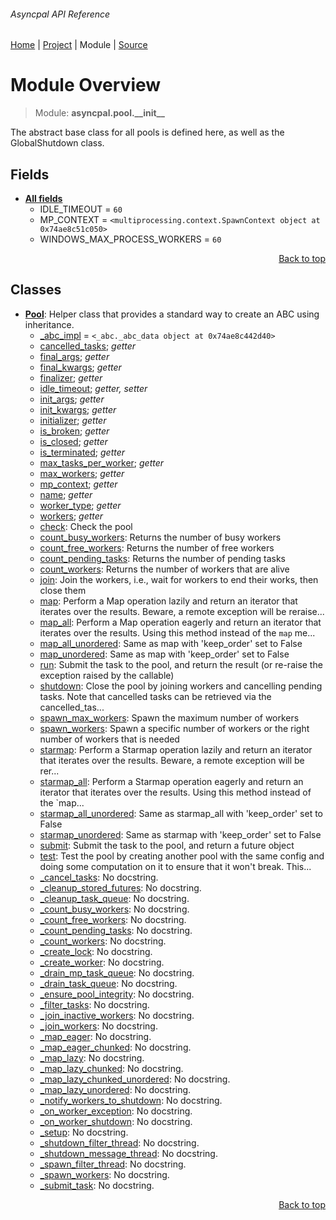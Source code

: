 ###### Asyncpal API Reference
[Home](/docs/api/README.md) | [Project](/README.md) | Module | [Source](/src/asyncpal/pool/__init__.py)

# Module Overview
> Module: **asyncpal.pool.\_\_init\_\_**

The abstract base class for all pools is defined here,
as well as the GlobalShutdown class.

## Fields
- [**All fields**](/docs/api/modules/asyncpal/pool/__init__/fields.md)
    - IDLE\_TIMEOUT = `60`
    - MP\_CONTEXT = `<multiprocessing.context.SpawnContext object at 0x74ae8c51c050>`
    - WINDOWS\_MAX\_PROCESS\_WORKERS = `60`

<p align="right"><a href="#asyncpal-api-reference">Back to top</a></p>

## Classes
- [**Pool**](/docs/api/modules/asyncpal/pool/__init__/class-Pool.md): Helper class that provides a standard way to create an ABC using inheritance.
    - [\_abc\_impl](/docs/api/modules/asyncpal/pool/__init__/class-Pool.md#fields-table) = `<_abc._abc_data object at 0x74ae8c442d40>`
    - [cancelled\_tasks](/docs/api/modules/asyncpal/pool/__init__/class-Pool.md#properties-table); _getter_
    - [final\_args](/docs/api/modules/asyncpal/pool/__init__/class-Pool.md#properties-table); _getter_
    - [final\_kwargs](/docs/api/modules/asyncpal/pool/__init__/class-Pool.md#properties-table); _getter_
    - [finalizer](/docs/api/modules/asyncpal/pool/__init__/class-Pool.md#properties-table); _getter_
    - [idle\_timeout](/docs/api/modules/asyncpal/pool/__init__/class-Pool.md#properties-table); _getter, setter_
    - [init\_args](/docs/api/modules/asyncpal/pool/__init__/class-Pool.md#properties-table); _getter_
    - [init\_kwargs](/docs/api/modules/asyncpal/pool/__init__/class-Pool.md#properties-table); _getter_
    - [initializer](/docs/api/modules/asyncpal/pool/__init__/class-Pool.md#properties-table); _getter_
    - [is\_broken](/docs/api/modules/asyncpal/pool/__init__/class-Pool.md#properties-table); _getter_
    - [is\_closed](/docs/api/modules/asyncpal/pool/__init__/class-Pool.md#properties-table); _getter_
    - [is\_terminated](/docs/api/modules/asyncpal/pool/__init__/class-Pool.md#properties-table); _getter_
    - [max\_tasks\_per\_worker](/docs/api/modules/asyncpal/pool/__init__/class-Pool.md#properties-table); _getter_
    - [max\_workers](/docs/api/modules/asyncpal/pool/__init__/class-Pool.md#properties-table); _getter_
    - [mp\_context](/docs/api/modules/asyncpal/pool/__init__/class-Pool.md#properties-table); _getter_
    - [name](/docs/api/modules/asyncpal/pool/__init__/class-Pool.md#properties-table); _getter_
    - [worker\_type](/docs/api/modules/asyncpal/pool/__init__/class-Pool.md#properties-table); _getter_
    - [workers](/docs/api/modules/asyncpal/pool/__init__/class-Pool.md#properties-table); _getter_
    - [check](/docs/api/modules/asyncpal/pool/__init__/class-Pool.md#check): Check the pool
    - [count\_busy\_workers](/docs/api/modules/asyncpal/pool/__init__/class-Pool.md#count_busy_workers): Returns the number of busy workers
    - [count\_free\_workers](/docs/api/modules/asyncpal/pool/__init__/class-Pool.md#count_free_workers): Returns the number of free workers
    - [count\_pending\_tasks](/docs/api/modules/asyncpal/pool/__init__/class-Pool.md#count_pending_tasks): Returns the number of pending tasks
    - [count\_workers](/docs/api/modules/asyncpal/pool/__init__/class-Pool.md#count_workers): Returns the number of workers that are alive
    - [join](/docs/api/modules/asyncpal/pool/__init__/class-Pool.md#join): Join the workers, i.e., wait for workers to end their works, then close them
    - [map](/docs/api/modules/asyncpal/pool/__init__/class-Pool.md#map): Perform a Map operation lazily and return an iterator that iterates over the results. Beware, a remote exception will be reraise...
    - [map\_all](/docs/api/modules/asyncpal/pool/__init__/class-Pool.md#map_all): Perform a Map operation eagerly and return an iterator that iterates over the results. Using this method instead of the `map` me...
    - [map\_all\_unordered](/docs/api/modules/asyncpal/pool/__init__/class-Pool.md#map_all_unordered): Same as map with 'keep_order' set to False
    - [map\_unordered](/docs/api/modules/asyncpal/pool/__init__/class-Pool.md#map_unordered): Same as map with 'keep_order' set to False
    - [run](/docs/api/modules/asyncpal/pool/__init__/class-Pool.md#run): Submit the task to the pool, and return the result (or re-raise the exception raised by the callable)
    - [shutdown](/docs/api/modules/asyncpal/pool/__init__/class-Pool.md#shutdown): Close the pool by joining workers and cancelling pending tasks. Note that cancelled tasks can be retrieved via the cancelled_tas...
    - [spawn\_max\_workers](/docs/api/modules/asyncpal/pool/__init__/class-Pool.md#spawn_max_workers): Spawn the maximum number of workers
    - [spawn\_workers](/docs/api/modules/asyncpal/pool/__init__/class-Pool.md#spawn_workers): Spawn a specific number of workers or the right number of workers that is needed
    - [starmap](/docs/api/modules/asyncpal/pool/__init__/class-Pool.md#starmap): Perform a Starmap operation lazily and return an iterator that iterates over the results. Beware, a remote exception will be rer...
    - [starmap\_all](/docs/api/modules/asyncpal/pool/__init__/class-Pool.md#starmap_all): Perform a Starmap operation eagerly and return an iterator that iterates over the results. Using this method instead of the `map...
    - [starmap\_all\_unordered](/docs/api/modules/asyncpal/pool/__init__/class-Pool.md#starmap_all_unordered): Same as starmap_all with 'keep_order' set to False
    - [starmap\_unordered](/docs/api/modules/asyncpal/pool/__init__/class-Pool.md#starmap_unordered): Same as starmap with 'keep_order' set to False
    - [submit](/docs/api/modules/asyncpal/pool/__init__/class-Pool.md#submit): Submit the task to the pool, and return a future object
    - [test](/docs/api/modules/asyncpal/pool/__init__/class-Pool.md#test): Test the pool by creating another pool with the same config and doing some computation on it to ensure that it won't break. This...
    - [\_cancel\_tasks](/docs/api/modules/asyncpal/pool/__init__/class-Pool.md#_cancel_tasks): No docstring.
    - [\_cleanup\_stored\_futures](/docs/api/modules/asyncpal/pool/__init__/class-Pool.md#_cleanup_stored_futures): No docstring.
    - [\_cleanup\_task\_queue](/docs/api/modules/asyncpal/pool/__init__/class-Pool.md#_cleanup_task_queue): No docstring.
    - [\_count\_busy\_workers](/docs/api/modules/asyncpal/pool/__init__/class-Pool.md#_count_busy_workers): No docstring.
    - [\_count\_free\_workers](/docs/api/modules/asyncpal/pool/__init__/class-Pool.md#_count_free_workers): No docstring.
    - [\_count\_pending\_tasks](/docs/api/modules/asyncpal/pool/__init__/class-Pool.md#_count_pending_tasks): No docstring.
    - [\_count\_workers](/docs/api/modules/asyncpal/pool/__init__/class-Pool.md#_count_workers): No docstring.
    - [\_create\_lock](/docs/api/modules/asyncpal/pool/__init__/class-Pool.md#_create_lock): No docstring.
    - [\_create\_worker](/docs/api/modules/asyncpal/pool/__init__/class-Pool.md#_create_worker): No docstring.
    - [\_drain\_mp\_task\_queue](/docs/api/modules/asyncpal/pool/__init__/class-Pool.md#_drain_mp_task_queue): No docstring.
    - [\_drain\_task\_queue](/docs/api/modules/asyncpal/pool/__init__/class-Pool.md#_drain_task_queue): No docstring.
    - [\_ensure\_pool\_integrity](/docs/api/modules/asyncpal/pool/__init__/class-Pool.md#_ensure_pool_integrity): No docstring.
    - [\_filter\_tasks](/docs/api/modules/asyncpal/pool/__init__/class-Pool.md#_filter_tasks): No docstring.
    - [\_join\_inactive\_workers](/docs/api/modules/asyncpal/pool/__init__/class-Pool.md#_join_inactive_workers): No docstring.
    - [\_join\_workers](/docs/api/modules/asyncpal/pool/__init__/class-Pool.md#_join_workers): No docstring.
    - [\_map\_eager](/docs/api/modules/asyncpal/pool/__init__/class-Pool.md#_map_eager): No docstring.
    - [\_map\_eager\_chunked](/docs/api/modules/asyncpal/pool/__init__/class-Pool.md#_map_eager_chunked): No docstring.
    - [\_map\_lazy](/docs/api/modules/asyncpal/pool/__init__/class-Pool.md#_map_lazy): No docstring.
    - [\_map\_lazy\_chunked](/docs/api/modules/asyncpal/pool/__init__/class-Pool.md#_map_lazy_chunked): No docstring.
    - [\_map\_lazy\_chunked\_unordered](/docs/api/modules/asyncpal/pool/__init__/class-Pool.md#_map_lazy_chunked_unordered): No docstring.
    - [\_map\_lazy\_unordered](/docs/api/modules/asyncpal/pool/__init__/class-Pool.md#_map_lazy_unordered): No docstring.
    - [\_notify\_workers\_to\_shutdown](/docs/api/modules/asyncpal/pool/__init__/class-Pool.md#_notify_workers_to_shutdown): No docstring.
    - [\_on\_worker\_exception](/docs/api/modules/asyncpal/pool/__init__/class-Pool.md#_on_worker_exception): No docstring.
    - [\_on\_worker\_shutdown](/docs/api/modules/asyncpal/pool/__init__/class-Pool.md#_on_worker_shutdown): No docstring.
    - [\_setup](/docs/api/modules/asyncpal/pool/__init__/class-Pool.md#_setup): No docstring.
    - [\_shutdown\_filter\_thread](/docs/api/modules/asyncpal/pool/__init__/class-Pool.md#_shutdown_filter_thread): No docstring.
    - [\_shutdown\_message\_thread](/docs/api/modules/asyncpal/pool/__init__/class-Pool.md#_shutdown_message_thread): No docstring.
    - [\_spawn\_filter\_thread](/docs/api/modules/asyncpal/pool/__init__/class-Pool.md#_spawn_filter_thread): No docstring.
    - [\_spawn\_workers](/docs/api/modules/asyncpal/pool/__init__/class-Pool.md#_spawn_workers): No docstring.
    - [\_submit\_task](/docs/api/modules/asyncpal/pool/__init__/class-Pool.md#_submit_task): No docstring.

<p align="right"><a href="#asyncpal-api-reference">Back to top</a></p>
